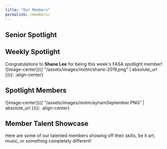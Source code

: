 ```yaml
---
title: "Our Members"
permalink: /members/
---
```


## Senior Spotlight


## Weekly Spotlight

Congratulations to **Shane Lee** for being this week's FASA spotlight member!
![image-center]({{ "/assets/images/motm/shane-2019,png" | absolute_url }}){: .align-center}



## Spotlight Members
![image-center]({{ "/assets/images/motm/ayhamSeptember.PNG" | absolute_url }}){: .align-center}



## Member Talent Showcase

Here are some of our talented members showing off their skills, be it art, music, or something completely different!

<!-- here, use YouTube embeds and whatnot -->
